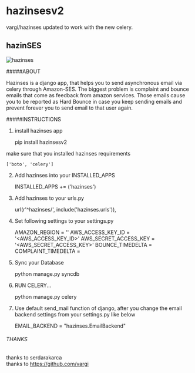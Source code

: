 # hazinsesv2
vargi/hazinses updated to work with the new celery.

## hazinSES

![hazinses](http://ucuncuadam.files.wordpress.com/2012/02/sami-hazinses-2.jpg?w=500&h=389 "hazinses")

#####ABOUT

Hazinses is a django app, that helps you to send asynchronous email via celery through Amazon-SES. The biggest problem
is complaint and bounce emails that come as feedback from amazon services. Those emails cause you to be reported as Hard Bounce in case you keep sending emails
and prevent forever you to send email to that user again.


#####INSTRUCTIONS

1) install hazinses app

    pip install hazinsesv2
    
make sure that you installed hazinses requirements
    
    ['boto', 'celery']
    
2) Add hazinses into your INSTALLED_APPS 


    INSTALLED_APPS += ('hazinses')


3) Add hazinses to your urls.py

    url(r'^hazinses/', include('hazinses.urls')),
    
4) Set following settings to your settings.py

    AMAZON_REGION = '<YOUR AMAZON REGION>'
    AWS_ACCESS_KEY_ID = '<AWS_ACCESS_KEY_ID>'
    AWS_SECRET_ACCESS_KEY = '<AWS_SECRET_ACCESS_KEY>'
    BOUNCE_TIMEDELTA = <DAYS FOR NOT SENDING EMAIL AFTER BOUNCE NOTIFICTAION>
    COMPLAINT_TIMEDELTA = <DAYS FOR NOT SENDING EMAIL AFTER COMPLAINT NOTIFICATION>

4) Sync your Database
    
    python manage.py syncdb
    
    
5) RUN CELERY...

    python manage.py celery
    
6) Use default send_mail function of django, after you change the email backend settings from your settings.py like below

    EMAIL_BACKEND = "hazinses.EmailBackend"

                     
                     
###### THANKS

thanks to serdarakarca    
thanks to https://github.com/vargi
